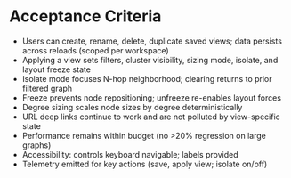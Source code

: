 # Acceptance Criteria

- Users can create, rename, delete, duplicate saved views; data persists across reloads (scoped per workspace)
- Applying a view sets filters, cluster visibility, sizing mode, isolate, and layout freeze state
- Isolate mode focuses N-hop neighborhood; clearing returns to prior filtered graph
- Freeze prevents node repositioning; unfreeze re-enables layout forces
- Degree sizing scales node sizes by degree deterministically
- URL deep links continue to work and are not polluted by view-specific state
- Performance remains within budget (no >20% regression on large graphs)
- Accessibility: controls keyboard navigable; labels provided
- Telemetry emitted for key actions (save, apply view; isolate on/off)
